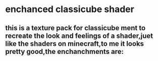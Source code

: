 # enchanced classicube shader
this is a texture pack for classicube ment to recreate the look and feelings of a shader,juet like the shaders on minecraft,to me it looks pretty good,the enchanchments are:
-
